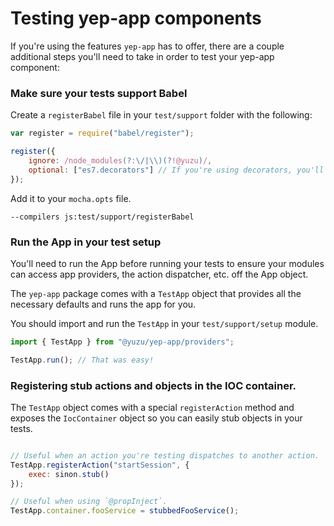 # Testing yep-app components

If you're using the features `yep-app` has to offer, there are a couple additional steps you'll need to take in order to test your yep-app component:

### Make sure your tests support Babel

Create a `registerBabel` file in your `test/support` folder with the following:

```js
var register = require("babel/register");

register({
    ignore: /node_modules(?:\/|\\)(?!@yuzu)/,
    optional: ["es7.decorators"] // If you're using decorators, you'll need this too.
});
```
Add it to your `mocha.opts` file.

```
--compilers js:test/support/registerBabel
```

### Run the App in your test setup

You'll need to run the App before running your tests to ensure your modules can access app providers, the action dispatcher, etc. off the App object.

The `yep-app` package comes with a `TestApp` object that provides all the necessary defaults and runs the app for you.

You should import and run the `TestApp` in your `test/support/setup` module.

```js
import { TestApp } from "@yuzu/yep-app/providers";

TestApp.run(); // That was easy!
```

### Registering stub actions and objects in the IOC container.

The `TestApp` object comes with a special `registerAction` method and exposes the `IocContainer` object so you can easily stub objects in your tests.

```javascript

// Useful when an action you're testing dispatches to another action.
TestApp.registerAction("startSession", {
    exec: sinon.stub()
});

// Useful when using `@propInject`.
TestApp.container.fooService = stubbedFooService();
```
